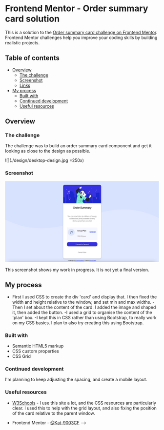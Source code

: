 # Frontend Mentor - Order summary card solution

This is a solution to the [Order summary card challenge on Frontend Mentor](https://www.frontendmentor.io/challenges/order-summary-component-QlPmajDUj). Frontend Mentor challenges help you improve your coding skills by building realistic projects. 

## Table of contents

- [Overview](#overview)
  - [The challenge](#the-challenge)
  - [Screenshot](#screenshot)
  - [Links](#links)
- [My process](#my-process)
  - [Built with](#built-with)
  <!-- - [What I learned](#what-i-learned) -->
  - [Continued development](#continued-development)
  - [Useful resources](#useful-resources)
<!-- - [Author](#author)
- [Acknowledgments](#acknowledgments) -->


## Overview

### The challenge

The challenge was to build an order summary card component and get it looking as close to the design as possible.

![](./design/desktop-design.jpg =250x)

### Screenshot

![](work-in-progress.jpg)

This screenshot shows my work in progress.  It is not yet a final version.


<!-- ### Links

- Solution URL: [Add solution URL here](https://your-solution-url.com)
- Live Site URL: [Add live site URL here](https://your-live-site-url.com) -->

## My process

- First I used CSS to create the div 'card' and display that.  I then fixed the width and height relative to the window, and set min and max widths.
-Then I set about the content of the card.  I added the image and shaped it, then added the button.
-I used a grid to organise the content of the 'plan' box.
-I kept this in CSS rather than using Bootstrap, to really work on my CSS basics.  I plan to also try creating this using Bootstrap.

### Built with

- Semantic HTML5 markup
- CSS custom properties
- CSS Grid
<!-- - Mobile-first workflow
- [React](https://reactjs.org/) - JS library
- [Next.js](https://nextjs.org/) - React framework
- [Styled Components](https://styled-components.com/) - For styles -->


<!-- ### What I learned

Use this section to recap over some of your major learnings while working through this project. Writing these out and providing code samples of areas you want to highlight is a great way to reinforce your own knowledge.

To see how you can add code snippets, see below:

```html
<h1>Some HTML code I'm proud of</h1>
```
```css
.proud-of-this-css {
  color: papayawhip;
}
```
```js
const proudOfThisFunc = () => {
  console.log('🎉')
}
``` -->


### Continued development

I'm planning to keep adjusting the spacing, and create a mobile layout.

### Useful resources

- [W3Schools](https://www.w3schools.com/css/css_grid.asp) - I use this site a lot, and the CSS resources are particularly clear.  I used this to help with the grid layout, and also fixing the position of the card relative to the parent window.


<!-- ## Author

<!-- - Website - [Add your name here](https://www.your-site.com) -->
- Frontend Mentor - [@Kat-9003CF](https://www.frontendmentor.io/profile/Kat-9003CF) -->
<!-- - Twitter - [@yourusername](https://www.twitter.com/yourusername) -->
